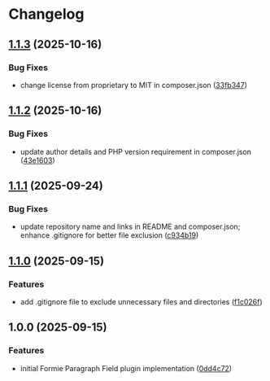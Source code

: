 # Changelog

## [1.1.3](https://github.com/LindemannRock/craft-formie-paragraph-field/compare/v1.1.2...v1.1.3) (2025-10-16)


### Bug Fixes

* change license from proprietary to MIT in composer.json ([33fb347](https://github.com/LindemannRock/craft-formie-paragraph-field/commit/33fb347c21c5f382640cfbe295d6c50a194f6dd5))

## [1.1.2](https://github.com/LindemannRock/craft-formie-paragraph-field/compare/v1.1.1...v1.1.2) (2025-10-16)


### Bug Fixes

* update author details and PHP version requirement in composer.json ([43e1603](https://github.com/LindemannRock/craft-formie-paragraph-field/commit/43e16037b57e54006320bbc87b7b86c7bb6c2906))

## [1.1.1](https://github.com/LindemannRock/craft-formie-paragraph-field/compare/v1.1.0...v1.1.1) (2025-09-24)


### Bug Fixes

* update repository name and links in README and composer.json; enhance .gitignore for better file exclusion ([c934b19](https://github.com/LindemannRock/craft-formie-paragraph-field/commit/c934b19ccd952ed9980c2110967460b4773041eb))

## [1.1.0](https://github.com/LindemannRock/formie-paragraph-field/compare/v1.0.0...v1.1.0) (2025-09-15)


### Features

* add .gitignore file to exclude unnecessary files and directories ([f1c026f](https://github.com/LindemannRock/formie-paragraph-field/commit/f1c026fa36956b6c1b91d1c9f778e789dbbc632b))

## 1.0.0 (2025-09-15)


### Features

* initial Formie Paragraph Field plugin implementation ([0dd4c72](https://github.com/LindemannRock/formie-paragraph-field/commit/0dd4c72db3b92d140ac93c048fea461f56fe956b))
